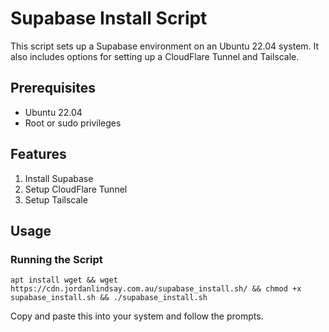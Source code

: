 # Supabase Install Script

This script sets up a Supabase environment on an Ubuntu 22.04 system. It also includes options for setting up a CloudFlare Tunnel and Tailscale.

## Prerequisites

- Ubuntu 22.04
- Root or sudo privileges

## Features

1. Install Supabase
2. Setup CloudFlare Tunnel
3. Setup Tailscale

## Usage

### Running the Script

```
apt install wget && wget https://cdn.jordanlindsay.com.au/supabase_install.sh/ && chmod +x supabase_install.sh && ./supabase_install.sh
```
Copy and paste this into your system and follow the prompts.
